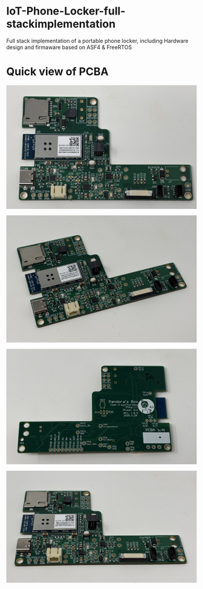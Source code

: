 # IoT-Phone-Locker-full-stackimplementation
Full stack implementation of a portable phone locker, including Hardware design and firmaware based on ASF4 &amp; FreeRTOS

# Quick view of PCBA

![PCBA_View1](PCBA_View1.jpg)

![PCBA_View2](PCBA_View2.jpg)

![PCBA_View3](PCBA_View3.jpg)

![PCBA_View4](PCBA_View4.jpg)